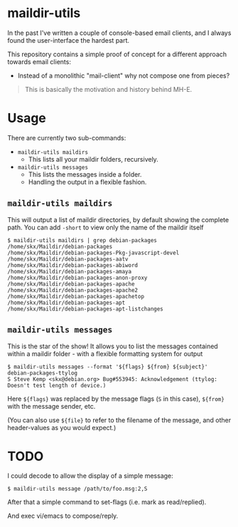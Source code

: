 # maildir-utils

In the past I've written a couple of console-based email clients, and I always found the user-interface the hardest part.

This repository contains a simple proof of concept for a different approach towards email clients:

* Instead of a monolithic "mail-client" why not compose one from pieces?

> This is basically the motivation and history behind MH-E.


# Usage

There are currently two sub-commands:

* `maildir-utils maildirs`
  * This lists all your maildir folders, recursively.
* `maildir-utils messages`
  * This lists the messages inside a folder.
  * Handling the output in a flexible fashion.


## `maildir-utils maildirs`

This will output a list of maildir directories, by default showing the complete path.  You can add `-short` to view only the name of the maildir itself

```
$ maildir-utils maildirs | grep debian-packages
/home/skx/Maildir/debian-packages
/home/skx/Maildir/debian-packages-Pkg-javascript-devel
/home/skx/Maildir/debian-packages-aatv
/home/skx/Maildir/debian-packages-abiword
/home/skx/Maildir/debian-packages-amaya
/home/skx/Maildir/debian-packages-anon-proxy
/home/skx/Maildir/debian-packages-apache
/home/skx/Maildir/debian-packages-apache2
/home/skx/Maildir/debian-packages-apachetop
/home/skx/Maildir/debian-packages-apt
/home/skx/Maildir/debian-packages-apt-listchanges
```

## `maildir-utils messages`

This is the star of the show!  It allows you to list the messages contained
within a maildir folder - with a flexible formatting system for output

```
$ maildir-utils messages --format '${flags} ${from} ${subject}' debian-packages-ttylog
S Steve Kemp <skx@debian.org> Bug#553945: Acknowledgement (ttylog: Doesn't test length of device.)

```

Here `${flags}` was replaced by the message flags (`S` in this case), `${from}` with the message sender, etc.

(You can also use `${file}` to refer to the filename of the message, and other header-values as you would expect.)


# TODO

I could decode to allow the display of a simple message:

```
$ maildir-utils message /path/to/foo.msg:2,S
```

After that a simple command to set-flags (i.e. mark as read/replied).

And exec vi/emacs to compose/reply.
